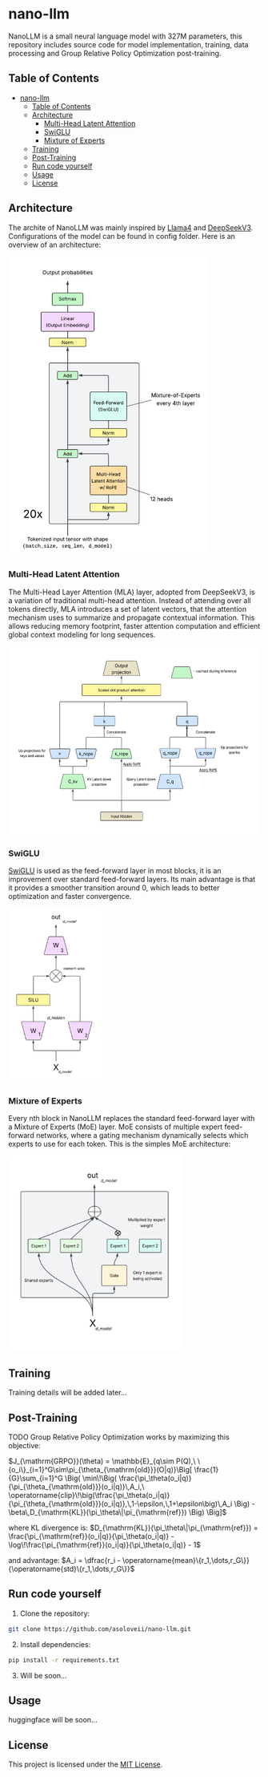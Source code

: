 # nano-llm
NanoLLM is a small neural language model with 327M parameters, this repository includes source code for model implementation, training, data processing and Group Relative Policy Optimization post-training.

## Table of Contents
- [nano-llm](#nano-llm)
  - [Table of Contents](#table-of-contents)
  - [Architecture](#architecture)
    - [Multi-Head Latent Attention](#multi-head-latent-attention)
    - [SwiGLU](#swiglu)
    - [Mixture of Experts](#mixture-of-experts)
  - [Training](#training)
  - [Post-Training](#post-training)
  - [Run code yourself](#run-code-yourself)
  - [Usage](#usage)
  - [License](#license)

## Architecture
The archite of NanoLLM was mainly inspired by [Llama4](https://ai.meta.com/blog/llama-4-multimodal-intelligence/) and  [DeepSeekV3](https://arxiv.org/abs/2412.19437).
Configurations of the model can be found in config folder. Here is an overview of an architecture:

<img src="images/overview_nano.png" alt="overview" width="400" height="600"/>

### Multi-Head Latent Attention 
The Multi-Head Layer Attention (MLA) layer, adopted from DeepSeekV3, is a variation of traditional multi-head attention. Instead of attending over all tokens directly, MLA introduces a set of latent vectors, that the attention mechanism uses to summarize and propagate contextual information. This allows reducing memory footprint, faster attention computation and efficient global context modeling for long sequences.

<img src="images/mla.png" alt="mla layer" width="600" height="378"/>

### SwiGLU
[SwiGLU](https://arxiv.org/pdf/2002.05202v1) is used as the feed-forward layer in most blocks, it is an improvement over standard feed-forward layers. Its main advantage is that it provides a smoother transition around 0, which leads to better optimization and faster convergence.

<img src="images/swiglu.png" alt="swiglu layer" width="187"  height="350">

### Mixture of Experts 
Every nth block in NanoLLM replaces the standard feed-forward layer with a Mixture of Experts (MoE) layer.
MoE consists of multiple expert feed-forward networks, where a gating mechanism dynamically selects which experts to use for each token. This is the simples MoE architecture:

<img src="images/moe.png" alt="moe layer" width="350" height="390">

## Training 
Training details will be added later...

## Post-Training
TODO
Group Relative Policy Optimization works by maximizing this objective:

$J_{\mathrm{GRPO}}(\theta) = \mathbb{E}_{q\sim P(Q),\ \{o_i\}_{i=1}^G\sim\pi_{\theta_{\mathrm{old}}}(O|q)}\Big[ \frac{1}{G}\sum_{i=1}^G \Big( \min\!\Big( \frac{\pi_\theta(o_i|q)}{\pi_{\theta_{\mathrm{old}}}(o_i|q)}\,A_i,\ \operatorname{clip}\!\big(\tfrac{\pi_\theta(o_i|q)}{\pi_{\theta_{\mathrm{old}}}(o_i|q)},\,1-\epsilon,\,1+\epsilon\big)\,A_i \Big) - \beta\,D_{\mathrm{KL}}(\pi_\theta\|\pi_{\mathrm{ref}}) \Big) \Big]$

where KL divergence is:
$D_{\mathrm{KL}}(\pi_\theta\|\pi_{\mathrm{ref}}) = \frac{\pi_{\mathrm{ref}}(o_i|q)}{\pi_\theta(o_i|q)} - \log\!\frac{\pi_{\mathrm{ref}}(o_i|q)}{\pi_\theta(o_i|q)} - 1$

and advantage:
$A_i = \dfrac{r_i - \operatorname{mean}\{r_1,\dots,r_G\}}{\operatorname{std}\{r_1,\dots,r_G\}}$

## Run code yourself
1. Clone the repository:
```bash
git clone https://github.com/asoloveii/nano-llm.git
```

2. Install dependencies:
```bash
pip install -r requirements.txt
 ```

3. Will be soon...

## Usage
huggingface will be soon...

## License
This project is licensed under the [MIT License](LICENSE).
